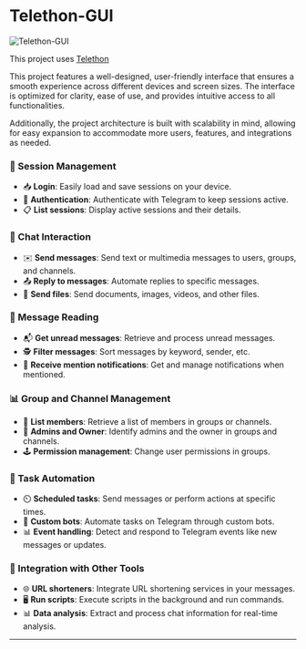 # Telethon-GUI

![Telethon-GUI](.png)

This project uses [Telethon](https://github.com/LonamiWebs/Telethon)

This project features a well-designed, user-friendly interface that ensures a smooth experience across different devices and screen sizes. The interface is optimized for clarity, ease of use, and provides intuitive access to all functionalities. 

Additionally, the project architecture is built with scalability in mind, allowing for easy expansion to accommodate more users, features, and integrations as needed.

### 🔑 Session Management
- 📥 **Login**: Easily load and save sessions on your device.
- 🔄 **Authentication**: Authenticate with Telegram to keep sessions active.
- 📋 **List sessions**: Display active sessions and their details.

### 💬 Chat Interaction
- ✉️ **Send messages**: Send text or multimedia messages to users, groups, and channels.
- 📤 **Reply to messages**: Automate replies to specific messages.
- 📎 **Send files**: Send documents, images, videos, and other files.

### 👀 Message Reading
- 📬 **Get unread messages**: Retrieve and process unread messages.
- 🕵️ **Filter messages**: Sort messages by keyword, sender, etc.
- 📰 **Receive mention notifications**: Get and manage notifications when mentioned.

### 📊 Group and Channel Management
- 📑 **List members**: Retrieve a list of members in groups or channels.
- 👮 **Admins and Owner**: Identify admins and the owner in groups and channels.
- 🕹️ **Permission management**: Change user permissions in groups.

### 📲 Task Automation
- ⏲️ **Scheduled tasks**: Send messages or perform actions at specific times.
- 🤖 **Custom bots**: Automate tasks on Telegram through custom bots.
- 📊 **Event handling**: Detect and respond to Telegram events like new messages or updates.

### 🔗 Integration with Other Tools
- 🌐 **URL shorteners**: Integrate URL shortening services in your messages.
- 🖥️ **Run scripts**: Execute scripts in the background and run commands.
- 📊 **Data analysis**: Extract and process chat information for real-time analysis.

---
